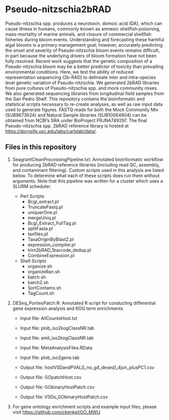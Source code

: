 # Pseudo-nitzschia2bRAD
Pseudo-nitzschia spp. produces a neurotoxin, domoic acid (DA), which can cause illness in humans, commonly known as amnesic shellfish poisoning, mass-mortality of marine animals, and closure of commercial shellfish fisheries during bloom events. Understanding and forecasting these harmful algal blooms is a primary management goal; however, accurately predicting the onset and severity of Pseudo-nitzschia bloom events remains difficult, in part because the underlying drivers of bloom formation have not been fully resolved. Recent work suggests that the genetic composition of a Pseudo-nitzschia bloom may be a better predictor of toxicity than prevailing environmental conditions. Here, we test the ability of reduced representation sequencing (2b-RAD) to delineate inter and intra-species level genetic variation of Pseudo-nitzschia. We generated 2bRAD libraries from pure cultures of Pseudo-nitzschia spp. and mock community mixes. We also generated sequencing libraries from longitudinal field samples from the San Pedro Shelf. This repository contains the bioinformatic and statistical scripts necessary to re-create analyses, as well as raw input data used to generate figures. FASTQ reads for both the Mock Community Mix (SUB9673624) and Natural Sample libraries (SUB10064804) can be obtained from NCBI’s SRA under BioProject PRJNA749297. The final Pseudo-nitzschia spp. 2bRAD reference library is hosted at https://dornsife.usc.edu/labs/carlslab/data/.

Files in this repository 
-----------

1. SeagrantCleanProcessingPipeline.txt: Annotated bioinformatic workflow for producing 2bRAD reference libraries (including read QC, assembly, and contaminant filtering). Custom scripts used in this analysis are listed below. To determine what each of these scripts does run them without arguments. Note that this pipeline was written for a cluster which uses a SLURM scheduler. 
	- Perl Scripts
	  - BcgI_extract.pl
	  - TruncateFastq.pl
	  - uniquerOne.pl
	  - mergeUniq.pl
	  - BcgI_Extract_FullTag.pl
	  - splitFasta.pl
	  - taxfiles.pl
	  - TaxaOriginByBlast2.pl
	  - expression_compiler.pl
	  - trim2bRAD_1barcode_dedup.pl
	  - CombineExpression.pl
	- Shell Scripts
	  - organize.sh
	  - organizeRan.sh
	  - batch.sh
	  - batch2.sh
	  - SortContams.sh
	  - TagCount.sh
	
2. DESeq_PoritesPatch.R: Annotated R script for conducting differential gene expression analysis and KOG term enrichments
	- Input file: AllCountsHost.txt
	- Input file: plob_iso2kogClassNR.tab
	- Input file: amil_iso2kogClassNR.tab
	- Input file: MetaAnalysisFiles.RData
	- Input file: plob_iso2gene.tab
	
	- Output file: hostVSDandPVALS_no_g4_deseq1_4jun_plusPC1.csv
	- Output file: GOpatchHost.csv
	- Output file: GObinaryHostPatch.csv
	- Output file: VSDs_GObinaryHostPatch.csv

3. For gene ontology enrichment scripts and example input files, please visit https://github.com/ckenkel/GO_MWU

